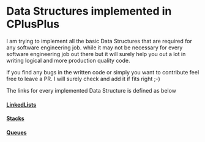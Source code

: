 # Data Structures implemented in CPlusPlus 

I am trying to implement all the basic Data Structures that are required for 
any software engineering job. while it may not be necessary for every software
engineering job out there but it will surely help you out a lot in writing 
logical and more production quality code.

if you find any bugs in the written code or simply you want to contribute feel 
free to leave a PR. I will surely check and add it if fits right ;-)

The links for every implemented Data Structure is defined as below

#### [LinkedLists](LinkedList/)

#### [Stacks](Stacks/)

#### [Queues](Queues/)